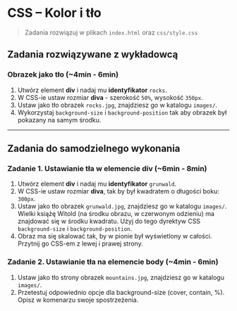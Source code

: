 # CSS &ndash; Kolor i tło

> Zadania rozwiązuj w plikach ```index.html``` oraz ```css/style.css```

## Zadania rozwiązywane z wykładowcą

### Obrazek jako tło (~4min - 6min)
1. Utwórz element **div** i nadaj mu **identyfikator** ```rocks```.
2. W CSS-ie ustaw rozmiar **diva** - szerokość ```50%```, wysokość ```350px```.
3. Ustaw jako tło obrazek ```rocks.jpg```, znajdziesz go w katalogu ```images/```.
4. Wykorzystaj ```background-size``` i ```background-position``` tak aby obrazek był pokazany na samym środku.

-------------------------------------------------------------------------------

## Zadania do samodzielnego wykonania

### Zadanie 1. Ustawianie tła w elemencie div (~6min - 8min)
1. Utwórz element **div** i nadaj mu **identyfikator** ```grunwald```.
2. W CSS-ie ustaw rozmiar **diva**, tak by był kwadratem o długości boku: ```300px```.
3. Ustaw jako tło obrazek ```grunwald.jpg```, znajdziesz go w katalogu ```images/```. Wielki książę Witold (na środku obrazu, w czerwonym odzieniu) ma znajdować się w środku kwadratu. Użyj do tego dyrektyw CSS ```background-size``` i ```background-position```.
4. Obraz ma się skalować tak, by w pionie był wyświetlony w całości. Przytnij go CSS-em z lewej i prawej strony.

### Zadanie 2. Ustawianie tła na elemencie body (~4min - 6min)
1. Ustaw jako tło strony obrazek ```mountains.jpg```, znajdziesz go w katalogu ```images/```.
2. Przetestuj odpowiednio opcje dla background-size (cover, contain, %). Opisz w komenarzu swoje spostrzeżenia.
